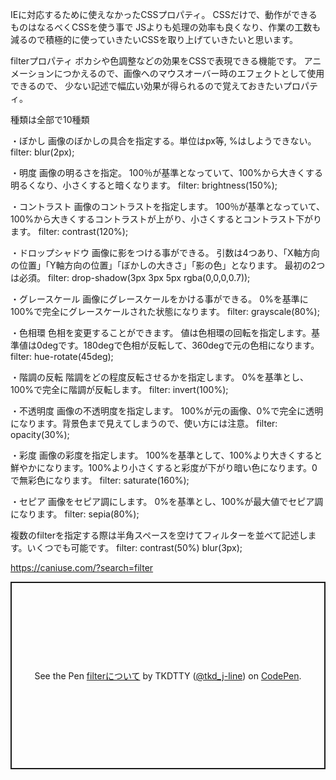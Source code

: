 IEに対応するために使えなかったCSSプロパティ。
CSSだけで、動作ができるものはなるべくCSSを使う事で
JSよりも処理の効率も良くなり、作業の工数も減るので積極的に使っていきたいCSSを取り上げていきたいと思います。

filterプロパティ
ボカシや色調整などの効果をCSSで表現できる機能です。
アニメーションにつかえるので、画像へのマウスオーバー時のエフェクトとして使用できるので、
少ない記述で幅広い効果が得られるので覚えておきたいプロパティ。

種類は全部で10種類

・ぼかし 画像のぼかしの具合を指定する。単位はpx等, %はしようできない。
filter: blur(2px);

・明度 画像の明るさを指定。
100％が基準となっていて、100%から大きくする明るくなり、小さくすると暗くなります。
filter: brightness(150%);

・コントラスト 画像のコントラストを指定します。
100％が基準となっていて、100%から大きくするコントラストが上がり、小さくするとコントラスト下がります。
filter: contrast(120%);

・ドロップシャドウ 画像に影をつける事ができる。
引数は4つあり、「X軸方向の位置」「Y軸方向の位置」「ぼかしの大きさ」「影の色」となります。
最初の2つは必須。
filter: drop-shadow(3px 3px 5px rgba(0,0,0,0.7));

・グレースケール 画像にグレースケールをかける事ができる。
0%を基準に100%で完全にグレースケールされた状態になります。
filter: grayscale(80%);

・色相環 色相を変更することができます。
値は色相環の回転を指定します。基準値は0degです。180degで色相が反転して、360degで元の色相になります。
filter: hue-rotate(45deg);

・階調の反転 階調をどの程度反転させるかを指定します。
0%を基準とし、100%で完全に階調が反転します。
filter: invert(100%);

・不透明度 画像の不透明度を指定します。
100%が元の画像、0%で完全に透明になります。背景色まで見えてしまうので、使い方には注意。
filter: opacity(30%);

・彩度 画像の彩度を指定します。
100%を基準として、100%より大きくすると鮮やかになります。100%より小さくすると彩度が下がり暗い色になります。0で無彩色になります。
filter: saturate(160%);

・セピア 画像をセピア調にします。
0%を基準とし、100%が最大値でセピア調になります。
filter: sepia(80%);

複数のfilterを指定する際は半角スペースを空けてフィルターを並べて記述します。いくつでも可能です。
filter: contrast(50%) blur(3px);


https://caniuse.com/?search=filter

<p class="codepen" data-height="300" data-default-tab="html,result" data-slug-hash="VwXeama" data-user="tkd_j-line" style="height: 300px; box-sizing: border-box; display: flex; align-items: center; justify-content: center; border: 2px solid; margin: 1em 0; padding: 1em;">
  <span>See the Pen <a href="https://codepen.io/tkd_j-line/pen/VwXeama">
  filterについて</a> by TKDTTY (<a href="https://codepen.io/tkd_j-line">@tkd_j-line</a>)
  on <a href="https://codepen.io">CodePen</a>.</span>
</p>
<script async src="https://cpwebassets.codepen.io/assets/embed/ei.js"></script>